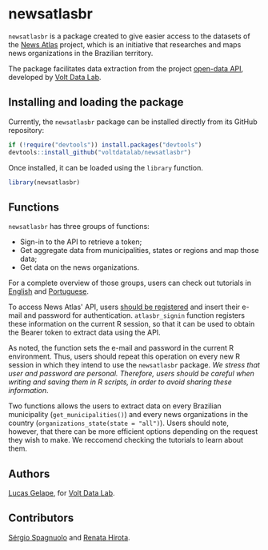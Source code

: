 # newsatlasbr

`newsatlasbr` is a package created to give easier access to the datasets of the [News Atlas](https://www.atlas.jor.br/english/) project, which is an initiative that researches and maps news organizations in the Brazilian territory.

The package facilitates data extraction from the project [open-data API](https://www.atlas.jor.br/plataforma/api/), developed by [Volt Data Lab](https://www.voltdata.info/en-lg).

## Installing and loading the package

Currently, the `newsatlasbr` package can be installed directly from its GitHub repository:

```r
if (!require("devtools")) install.packages("devtools")
devtools::install_github("voltdatalab/newsatlasbr")
```

Once installed, it can be loaded using the `library` function.

```r
library(newsatlasbr)
```

## Functions

`newsatlasbr` has three groups of functions:

* Sign-in to the API to retrieve a token;
* Get aggregate data from municipalities, states or regions and map those data;
* Get data on the news organizations.

For a complete overview of those groups, users can check out tutorials in [English](https://github.com/voltdatalab/newsatlasbr/blob/master/vignettes/Introduction.md) and [Portuguese](https://github.com/voltdatalab/newsatlasbr/blob/master/vignettes/Introducao.md).

To access News Atlas' API, users [should be registered](https://api.atlas.jor.br/login)  and insert their e-mail and password for authentication. `atlasbr_signin` function registers these information on the current R session, so that it can be used to obtain the Bearer token to extract data using the API.

As noted, the function sets the e-mail and password in the current R environment. Thus, users should repeat this operation on every new R session in which they intend to use the `newsatlasbr` package. *We stress that user and password are personal. Therefore, users should be careful when writing and saving them in R scripts, in order to avoid sharing these information*.

Two functions allows the users to extract data on every Brazilian municipality (`get_municipalities()`) and every news organizations in the country (`organizations_state(state = "all")`). Users should note, however, that there can be more efficient options depending on the request they wish to make. We reccomend checking the tutorials to learn about them.

## Authors

[Lucas Gelape](https://github.com/lgelape), for [Volt Data Lab](https://www.voltdata.info/en-lg).

## Contributors

[Sérgio Spagnuolo](https://github.com/sergiospagnuolo) and [Renata Hirota](https://github.com/rmhirota).
